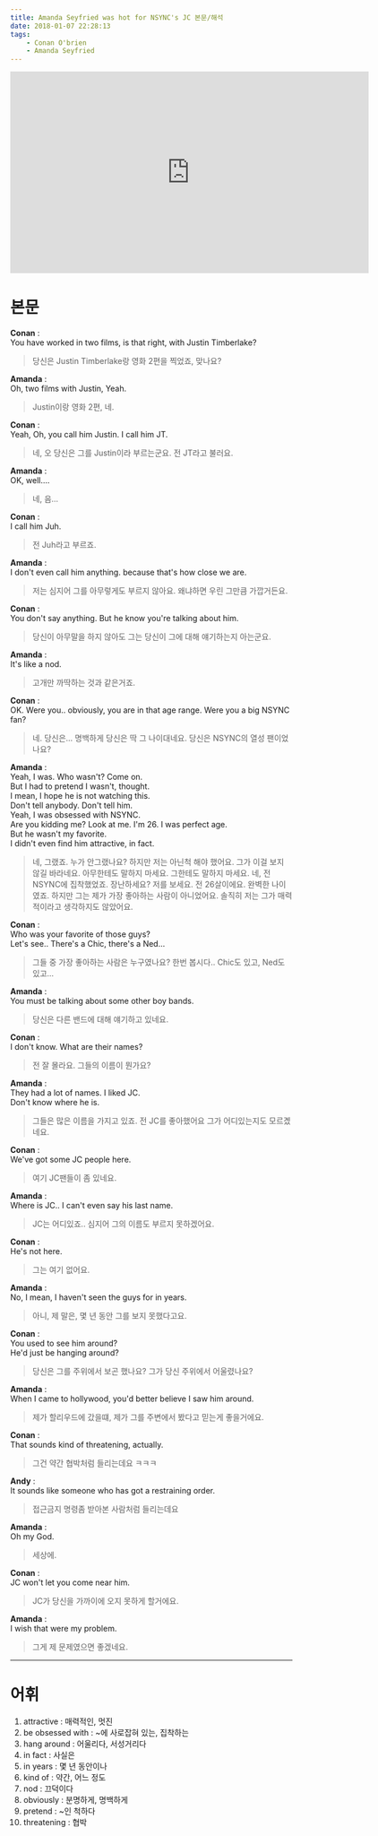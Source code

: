 ```yaml
---
title: Amanda Seyfried was hot for NSYNC's JC 본문/해석
date: 2018-01-07 22:28:13
tags:
    - Conan O'brien
    - Amanda Seyfried
---
```


<iframe width="640" height="360" src="https://www.youtube.com/embed/Ljb82lRH5oQ" frameborder="0" allow="autoplay; encrypted-media" allowfullscreen></iframe>

# 본문
**Conan** :  
You have worked in two films, is that right, with Justin Timberlake?  
> 당신은 Justin Timberlake랑 영화 2편을 찍었죠, 맞나요?

**Amanda** :  
Oh, two films with Justin, Yeah.  
> Justin이랑 영화 2편, 네.

**Conan** :  
Yeah, Oh, you call him Justin. I call him JT.  
> 네, 오 당신은 그를 Justin이라 부르는군요. 전 JT라고 불러요.

**Amanda** :  
OK, well....  
> 네, 음...

**Conan** :  
I call him Juh.  
> 전 Juh라고 부르죠.

**Amanda** :  
I don't even call him anything. because that's how close we are.  
> 저는 심지어 그를 아무렇게도 부르지 않아요. 왜냐하면 우린 그만큼 가깝거든요.

**Conan** :  
You don't say anything. But he know you're talking about him.  
> 당신이 아무말을 하지 않아도 그는 당신이 그에 대해 얘기하는지 아는군요.

**Amanda** :  
It's like a nod.  
> 고개만 까딱하는 것과 같은거죠.

**Conan** :  
OK. Were you.. obviously, you are in that age range. Were you a big NSYNC fan?  
> 네. 당신은... 명백하게 당신은 딱 그 나이대네요. 당신은 NSYNC의 열성 팬이었나요?

**Amanda** :  
Yeah, I was. Who wasn't? Come on.  
But I had to pretend I wasn't, thought.  
I mean, I hope he is not watching this.  
Don't tell anybody. Don't tell him.  
Yeah, I was obsessed with NSYNC.  
Are you kidding me? Look at me. I'm 26. I was perfect age.  
But he wasn't my favorite.  
I didn't even find him attractive, in fact.  
> 네, 그랬죠. 누가 안그랬나요?
    하지만 저는 아닌척 해야 했어요.
    그가 이걸 보지 않길 바라네요.
    아무한테도 말하지 마세요. 그한테도 말하지 마세요.
    네, 전 NSYNC에 집착했었죠.
    장난하세요? 저를 보세요. 전 26살이에요. 완벽한 나이였죠.
    하지만 그는 제가 가장 좋아하는 사람이 아니었어요.
    솔직히 저는 그가 매력적이라고 생각하지도 않았어요.

**Conan** :  
Who was your favorite of those guys?  
Let's see.. There's a Chic, there's a Ned...  
> 그들 중 가장 좋아하는 사람은 누구였나요?
    한번 봅시다.. Chic도 있고, Ned도 있고...

**Amanda** :  
You must be talking about some other boy bands.  
> 당신은 다른 밴드에 대해 얘기하고 있네요.

**Conan** :  
I don't know. What are their names?  
> 전 잘 몰라요. 그들의 이름이 뭔가요?

**Amanda** :  
They had a lot of names. I liked JC.  
Don't know where he is.  
> 그들은 많은 이름을 가지고 있죠. 전 JC를 좋아했어요
    그가 어디있는지도 모르곘네요.

**Conan** :   
We've got some JC people here.  
> 여기 JC팬들이 좀 있네요.

**Amanda** :  
Where is JC.. I can't even say his last name.  
> JC는 어디있죠.. 심지어 그의 이름도 부르지 못하겠어요.

**Conan** :  
He's not here.  
> 그는 여기 없어요.

**Amanda** :  
No, I mean, I haven't seen the guys for in years.  
> 아니, 제 말은, 몇 년 동안 그를 보지 못했다고요.

**Conan** :  
You used to see him around?  
He'd just be hanging around?  
> 당신은 그를 주위에서 보곤 했나요?
    그가 당신 주위에서 어울렸나요?

**Amanda** :  
When I came to hollywood, you'd better believe I saw him around.  
> 제가 할리우드에 갔을떄, 제가 그를 주변에서 봤다고 믿는게 좋을거에요.

**Conan** :  
That sounds kind of threatening, actually.  
> 그건 약간 협박처럼 들리는데요 ㅋㅋㅋ

**Andy** :  
It sounds like someone who has got a restraining order.  
> 접근금지 명령좀 받아본 사람처럼 들리는데요

**Amanda** :  
Oh my God.  
> 세상에.

**Conan** :  
JC won't let you come near him.  
> JC가 당신을 가까이에 오지 못하게 할거에요.

**Amanda** :  
I wish that were my problem.  
> 그게 제 문제였으면 좋겠네요.

---

# 어휘  
1. attractive : 매력적인, 멋진  
2. be obsessed with : ~에 사로잡혀 있는, 집착하는
3. hang around : 어울리다, 서성거리다
4. in fact : 사실은
5. in years : 몇 년 동안이나
6. kind of : 약간, 어느 정도
7. nod : 끄덕이다
8. obviously : 분명하게, 명백하게
9. pretend : ~인 척하다
10. threatening : 협박

<!-- more -->